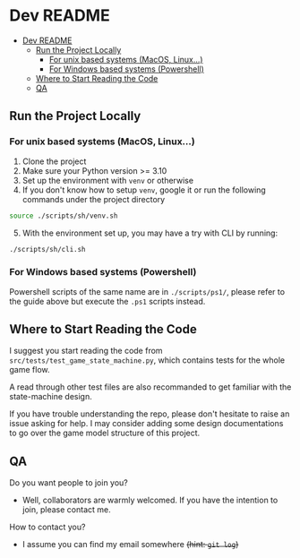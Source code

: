 # Dev README

- [Dev README](#dev-readme)
  - [Run the Project Locally](#run-the-project-locally)
    - [For unix based systems (MacOS, Linux...)](#for-unix-based-systems-macos-linux)
    - [For Windows based systems (Powershell)](#for-windows-based-systems-powershell)
  - [Where to Start Reading the Code](#where-to-start-reading-the-code)
  - [QA](#qa)

## Run the Project Locally

### For unix based systems (MacOS, Linux...)

1. Clone the project
2. Make sure your Python version >= 3.10
3. Set up the environment with `venv` or otherwise
4. If you don't know how to setup `venv`, google it or run the following
   commands under the project directory

```sh
source ./scripts/sh/venv.sh
```

5. With the environment set up, you may have a try with CLI by running:

```sh
./scripts/sh/cli.sh
```

### For Windows based systems (Powershell)

Powershell scripts of the same name are in `./scripts/ps1/`,
please refer to the guide above but execute the `.ps1` scripts instead.

## Where to Start Reading the Code

I suggest you start reading the code from `src/tests/test_game_state_machine.py`,
which contains tests for the whole game flow.

A read through other test files are also recommanded to get familiar with the state-machine design.

If you have trouble understanding the repo, please don't hesitate to raise an issue asking for help.
I may consider adding some design documentations to go over the game model structure of this project.

## QA

Do you want people to join you?

- Well, collaborators are warmly welcomed. If you have the intention to join, please contact me.

How to contact you?

- I assume you can find my email somewhere ~~(hint: `git log`)~~
